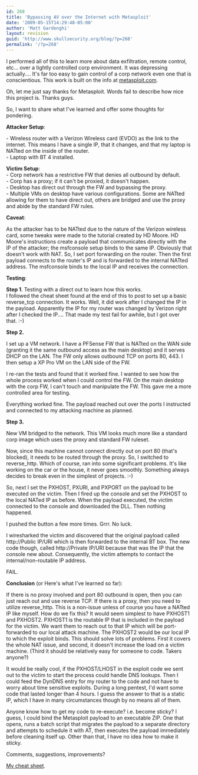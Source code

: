 ```yaml
---
id: 268
title: 'Bypassing AV over the Internet with Metasploit'
date: '2009-05-15T14:29:48-05:00'
author: 'Matt Gardenghi'
layout: revision
guid: 'http://www.skullsecurity.org/blog/?p=268'
permalink: '/?p=268'
---
```


I performed all of this to learn more about data exfiltration, remote control, etc... over a tightly controlled corp environment. It was depressing actually.... It's far too easy to gain control of a corp network even one that is conscientious. This work is built on the info at [ metasploit.com](http://trac.metasploit.com/wiki/AutomatingMeterpreter).

Oh, let me just say thanks for Metasploit. Words fail to describe how nice this project is. Thanks guys.

So, I want to share what I've learned and offer some thoughts for pondering.

**Attacker Setup**:

\- Wireless router with a Verizon Wireless card (EVDO) as the link to the internet. This means I have a single IP, that it changes, and that my laptop is NATted on the inside of the router.  
\- Laptop with BT 4 installed.

**Victim Setup**:  
\- Corp network has a restrictive FW that denies all outbound by default.  
\- Corp has a proxy; if it can't be proxied, it doesn't happen.  
\- Desktop has direct out through the FW and bypassing the proxy.  
\- Multiple VMs on desktop have various configurations. Some are NATted allowing for them to have direct out, others are bridged and use the proxy and abide by the standard FW rules.

**Caveat**:

As the attacker has to be NATted due to the nature of the Verizon wireless card, some tweaks were made to the tutorial created by HD Moore. HD Moore's instructions create a payload that communicates directly with the IP of the attacker; the msfconsole setup binds to the same IP. Obviously that doesn't work with NAT. So, I set port forwarding on the router. Then the first payload connects to the router's IP and is forwarded to the internal NATted address. The msfconsole binds to the local IP and receives the connection.

**Testing**:

**Step 1**. Testing with a direct out to learn how this works.  
I followed the cheat sheet found at the end of this to post to set up a basic reverse\_tcp connection. It works. Well, it did work after I changed the IP in the payload. Apparently the IP for my router was changed by Verizon right after I checked the IP.... That made my test fail for awhile, but I got over that. :-)

**Step 2.**

I set up a VM network. I have a PFSense FW that is NATted on the WAN side (granting it the same outbound access as the main desktop) and it serves DHCP on the LAN. The FW only allows outbound TCP on ports 80, 443. I then setup a XP Pro VM on the LAN side of the FW.

I re-ran the tests and found that it worked fine. I wanted to see how the whole process worked when I could control the FW. On the main desktop with the corp FW, I can't touch and manipulate the FW. This gave me a more controlled area for testing.

Everything worked fine. The payload reached out over the ports I instructed and connected to my attacking machine as planned.

**Step 3.**

New VM bridged to the network. This VM looks much more like a standard corp image which uses the proxy and standard FW ruleset.

Now, since this machine cannot connect directly out on port 80 (that's blocked), it needs to be routed through the proxy. So, I switched to reverse\_http. Which of course, ran into some significant problems. It's like working on the car or the house, it never goes smoothly. Something always decides to break even in the simplest of projects. :-)

So, next I set the PXHOST, PXURI, and PXPORT on the payload to be executed on the victim. Then I fired up the console and set the PXHOST to the local NATed IP as before. When the payload executed, the victim connected to the console and downloaded the DLL. Then nothing happened.

I pushed the button a few more times. Grrr. No luck.

I wiresharked the victim and discovered that the original payload called http://Public IP/URI which is then forwarded to the internal BT box. The new code though, called http://Private IP/URI because that was the IP that the console new about. Consequently, the victim attempts to contact the internal/non-routable IP address.

FAIL.

**Conclusion** (or Here's what I've learned so far):

If there is no proxy involved and port 80 outbound is open, then you can just reach out and use reverse TCP. If there is a proxy, then you need to utilize reverse\_http. This is a non-issue unless of course you have a NATted IP like myself. How do we fix this? It would seem simplest to have PXHOST1 and PXHOST2. PXHOST1 is the routable IP that is included in the payload for the victim. We want them to reach out to that IP which will be port-forwarded to our local attack machine. The PXHOST2 would be our local IP to which the exploit binds. This should solve lots of problems. First it covers the whole NAT issue, and second, it doesn't increase the load on a victim machine. (Third it should be relatively easy for someone to code. Takers anyone?)

It would be really cool, if the PXHOST/LHOST in the exploit code we sent out to the victim to start the process could handle DNS lookups. Then I could feed the DynDNS entry for my router to the code and not have to worry about time sensitive exploits. During a long pentest, I'd want some code that lasted longer than 4 hours. I guess the answer to that is a static IP, which I have in many circumstances though by no means all of them.

Anyone know how to get my code to re-execute? i.e. become sticky? I guess, I could bind the Metasploit payload to an executable ZIP. One that opens, runs a batch script that migrates the payload to a separate directory and attempts to schedule it with AT, then executes the payload immediately before cleaning itself up. Other than that, I have no idea how to make it sticky.

Comments, suggestions, improvements?

[My cheat sheet](http://www.skullsecurity.org/blogdata/mtgarden/bypassing%20AV.txt).